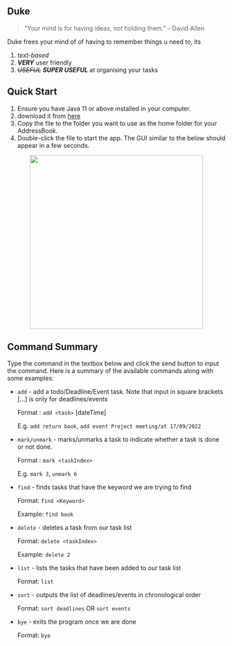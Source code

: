 ## Duke
> “Your mind is for having ideas, not holding them.” – David Allen

Duke frees your mind of  of having to remember things u need to, its 
1. *text-based*
2. ***VERY*** user friendly
3. ~~*USEFUL*~~ ***SUPER USEFUL*** at organising your tasks


## Quick Start
1. Ensure you have Java 11 or above installed in your computer.
2. download it from [here](https://github.com/JordanChua/ip/releases)
3. Copy the file to the folder you want to use as the home folder for your AddressBook.
4. Double-click the file to start the app. The GUI similar to the below should appear in a few seconds.

<p align="center">
<img src="https://user-images.githubusercontent.com/88762462/190427386-0ceb27f9-33d7-413e-91b2-05bd48e1e46a.png"  width="400">

## Command Summary
Type the command in the textbox below and click the send button to input the command. 
Here is a summary of the available commands along with some examples: 
- `add` - add a todo/Deadline/Event task. Note that input in square brackets [...] is only for deadlines/events <br/>

   Format : `add <task>` [dateTime] <br/>

   E.g. `add return book`, `add event Project meeting/at 17/09/2022`
- `mark/unmark` - marks/unmarks a task to indicate whether a task is done or not done. <br/>

   Format : `mark <taskIndex>` <br/>
   
   E.g. `mark 3`, `unmark 6`

- `find` - finds tasks that have the keyword we are trying to find <br/>

   Format: `find <Keyword>` <br/>
   
   Example: `find book`
   
- `delete` - deletes a task from our task list <br/>

   Format: `delete <taskIndex>` <br/>
   
   Example: `delete 2`
   
- `list` - lists the tasks that have been added to our task list <br/>

   Format: `list`
   
- `sort` - outputs the list of deadlines/events in chronological order <br/>

   Format: `sort deadlines` OR `sort events`
   
- `bye` - exits the program once we are done <br/>

   Format: `bye`
   
